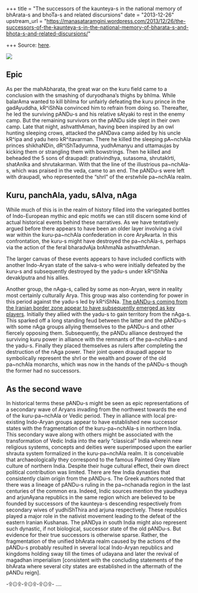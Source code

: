 +++
title = "The successors of the kaunteya-s in the national memory of bhArata-s and bhoTa-s and related discursions"
date = "2013-12-26"
upstream_url = "https://manasataramgini.wordpress.com/2013/12/26/the-successors-of-the-kaunteya-s-in-the-national-memory-of-bharata-s-and-bhota-s-and-related-discursions/"

+++
Source: [here](https://manasataramgini.wordpress.com/2013/12/26/the-successors-of-the-kaunteya-s-in-the-national-memory-of-bharata-s-and-bhota-s-and-related-discursions/).

[![](https://lh6.googleusercontent.com/-poL9YmtTfgs/Uru9g_7rdSI/AAAAAAAACzY/6JeMO_NO2VY/s640/pandavas.jpg)](https://picasaweb.google.com/lh/photo/9CJ5Vhx1oEWbxbYLqklAlNMTjNZETYmyPJy0liipFm0?feat=embedwebsite)

## Epic
As per the mahAbharata, the great war on the kuru field came to a
conclusion with the smashing of duryodhana’s thighs by bhIma. While
balarAma wanted to kill bhIma for unfairly defeating the kuru prince in
the gadAyuddha, kR^iShNa convinced him to refrain from doing so.
Thereafter, he led the surviving pANDu-s and his relative sAtyaki to
rest in the enemy camp. But the remaining survivors on the pANDu side
slept in their own camp. Late that night, ashvatthAman, having been
inspired by an owl hunting sleeping crows, attacked the pANDava camp
aided by his uncle kR^ipa and yadu hero kR^itavarman. There he killed
the sleeping pA\~nchAla princes shikhaNDin, dR^iShTadyumna, yudhAmanyu
and uttamaujas by kicking them or strangling them with bowstrings. Then
he killed and beheaded the 5 sons of draupadI: prativindhya, sutasoma,
shrutakIrti, shatAnIka and shrutakarman. With that the line of the
illustrious pa\~nchAla-s, which was praised in the veda, came to an end.
The pANDu-s were left with draupadI, who represented the “shrI” of the
erstwhile pa\~nchAla realm. 

## Kuru, panchAla, yadu, sAlva, nAga
While much of this is in the realm of
history filled into the variegated bottles of Indo-European mythic and
epic motifs we can still discern some kind of actual historical events
behind these narratives. As we have tentatively argued before there
appears to have been an older layer involving a civil war within the
kuru-pa\~nchAla confederation in core AryAvarta. In this confrontation,
the kuru-s might have destroyed the pa\~nchAla-s, perhaps via the action
of the feral bharadvAja brAhmaNa ashvatthAman. 

The larger canvas of
these events appears to have included conflicts with another Indo-Aryan
state of the salva-s who were initially defeated by the kuru-s and
subsequently destroyed by the yadu-s under kR^iShNa devakIputra and his
allies. 

Another group, the nAga-s, called by some as non-Aryan, were in
reality most certainly culturally Arya. This group was also contending
for power in this period against the yadu-s led by kR^iShNa. [The
pANDu-s coming from the Iranian border zone appear to have subsequently
emerged as key
players](https://manasataramgini.wordpress.com/2006/05/04/the-mystery-of-the-pandava-s/ "The mystery of thepANDava-s").
Initially they allied with the yadu-s to gain territory from the nAga-s.
This sparked off a long standing feud between the latter and the pANDu-s
with some nAga groups allying themselves to the pANDu-s and other
fiercely opposing them. Subsequently, the pANDu alliance destroyed the
surviving kuru power in alliance with the remnants of the pa\~nchAla-s
and the yadu-s. Finally they placed themselves as rulers after
completing the destruction of the nAga power. Their joint queen draupadI
appear to symbolically represent the shrI or the wealth and power of the
old pa\~nchAla monarchs, which was now in the hands of the pANDu-s
though the former had no successors.

## As the second wave
In historical terms these pANDu-s might be seen as epic representations
of a secondary wave of Aryans invading from the northwest towards the
end of the kuru-pa\~nchAla or Vedic period. They in alliance with local
pre-existing Indo-Aryan groups appear to have established new successor
states with the fragmentation of the kuru-pa\~nchAla-s in northern
India. This secondary wave along with others might be associated with
the transformation of Vedic India into the early “classical” India
wherein new religious systems, concepts and deities were superimposed
upon the earlier shrauta system formalized in the kuru-pa\~nchAla realm.
It is conceivable that archaeologically they correspond to the famous
Painted Grey Ware culture of northern India. Despite their huge cultural
effect, their own direct political contribution was limited. There are
few India dynasties that consistently claim origin from the pANDu-s. The
Greek authors noted that there was a lineage of pANDu-s ruling in the
pa\~nchanada region in the last centuries of the common era. Indeed,
Indic sources mention the yaudheya and arjunAyana republics in the same
region which are believed to be founded by successors of the kaunteya-s
descending respectively from secondary wives of yudhiShThira and arjuna
respectively. These republics played a major role in the nativist
movement leading to the defeat of the eastern Iranian Kushanas. The
pANDya in south India might also represent such dynastic, if not
biological, successor state of the old pANDu-s. But evidence for their
true successors is otherwise sparse. Rather, the fragmentation of the
unified bhArata realm caused by the actions of the pANDu-s probably
resulted in several local Indo-Aryan republics and kingdoms holding sway
till the times of udayana and later the revival of magadhan imperialism
\[consistent with the concluding statements of the bhArata where several
city states are established in the aftermath of the pANDu reign\].

-۩۞۩-۩۞۩-۩۞۩-
....